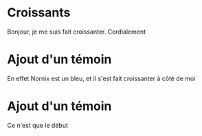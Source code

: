 # Croissants
Bonjour, je me suis fait croissanter. Cordialement

# Ajout d'un témoin
En effet Nornix est un bleu, et il s'est fait croissanter à côté de moi

# Ajout d'un témoin
Ce n'est que le début
